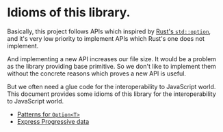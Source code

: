 # Idioms of this library.

Basically, this project follows APIs which inspired by [Rust's `std::option`](https://doc.rust-lang.org/std/option/),
and it's very low priority to implement APIs which Rust's one does not implement.

And implementing a new API increases our file size. It would be a problem as the library providing base primitive.
So we don't like to implement them without the concrete reasons which proves a new API is useful.

But we often need a glue code for the interoperability to JavaScript world.
This document provides some idioms of this library for the interoperability to JavaScript world.

* [Patterns for `Option<T>`](./Option.md)
* [Express Progressive data](./Option.md)
